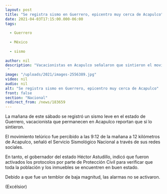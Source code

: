 ```yaml
---
layout: post
title: "Se registra sismo en Guerrero, epicentro muy cerca de Acapulco"
date: 2021-04-03T17:15:00.000-06:00
tags:
  
  - Guerrero
  
  - México
  
  - sismo
  
author: nil
description: "Vacacionistas en Acapulco señalaron que sintieron el movimiento telúrico que ocurrió a las 9:12 de la mañana de este sábado "
image: "/uploads/2021/images-2556389.jpg"
video: nil
audio: nil
alt: "Se registra sismo en Guerrero, epicentro muy cerca de Acapulco"
front: false
section: "Nacional"
redirect_from: /news/183659
---
```


La mañana de este sábado se registró un sismo leve en el estado de Guerrero, vacacionista que permanecen en Acapulco reportan que sí lo sintieron.

El movimiento telúrico fue percibido a las 9:12 de la mañana a 12 kilómetros de Acapulco, señaló el Servicio Sismológico Nacional a través de sus redes sociales.

En tanto, el gobernador del estado Héctor Astudillo, indicó que fueron activados los protocolos por parte de Protección Civil para verificar que toda la población y los inmuebles se encuentren en buen estado.  

Debido a que fue un temblor de baja magnitud, las alarmas no se activaron.

(Excélsior)